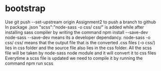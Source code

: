 # bootstrap
Use git push --set-upstream origin Assignment2<branchname> to push a branch to github
  In package .json "scss":"node-sass -o css/ css/" is added while after installing sass compiler by writing the command  npm install --save-dev node-sass
  --save-dev means its a developer dependancy.
  node-sass -o css/ css/ means that the output file that is the converted .css files (-o css/) lies in css folder and the source file also lies in the css folder.
  All the scss file will be taken by node-sass node module and it will convert it to css files
  Everytime a scss file is updated we need to compile it by running the command npm run scss
  
